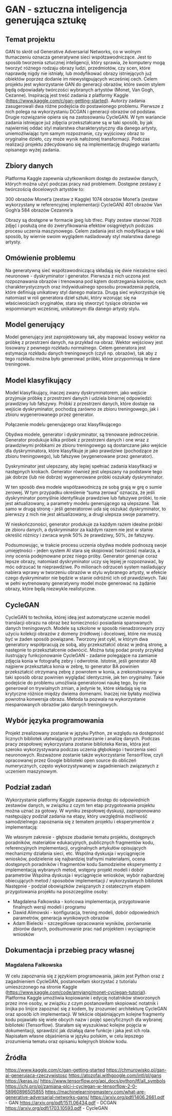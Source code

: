# GAN - sztuczna inteligencja generująca sztukę

## Temat projektu

GAN to skrót od Generative Adversarial Networks, co w wolnym tłumaczeniu oznacza generatywne sieci współzawodniczące. Jest to sposób tworzenia sztucznej inteligencji, który sprawia, że komputery mogą tworzyć różnego rodzaju obrazy ludzi, przedmiotów, czy scen, które naprawdę nigdy nie istniały, lub modyfikować obrazy istniejących już obiektów poprzez dodanie im niewystępujących wcześniej cech. Celem projektu jest wykorzystanie GAN do generacji obrazów, które swoim stylem będą odpowiadały twórczości wybranych artystów (Monet, Van Gogh, Cezanne). Inspiracją jest treść zadania z platformy Kaggle (https://www.kaggle.com/c/gan-getting-started). Autorzy zadania zasugerowali dwa różne podejścia do postawionego problemu. Pierwsze z nich polega na wykorzystaniu DCGAN i generacji obrazów od podstaw. Drugie rozwiązanie opiera się na zastosowaniu CycleGAN. W tym wariancie zadania istniejące już zdjęcia przekształcane są w taki sposób, by jak najwierniej oddać styl malarstwa charakterystyczny dla danego artysty, uniemożliwiając tym samym rozpoznanie, czy wyjściowy obraz to oryginalne dzieło, czy może wynik nałożonej transformacji. Podczas realizacji projektu zdecydowano się na implementację drugiego wariantu opisanego wyżej zadania.

## Zbiory danych

Platforma Kaggle zapewnia użytkownikom dostęp do zestawów danych, których można użyć podczas pracy nad problemem. Dostępne zestawy z twórczością docelowych artystów to:

300 obrazów Monet’a (zestaw z Kaggle)
1074 obrazów Monet’a (zestaw wykorzystany w referencyjnej implementacji CycleGAN)
401 obrazów Van Gogh’a
584 obrazów Cezanne’a

Obrazy są dostępne w formacie jpeg lub tfrec. Piąty zestaw stanowi 7028 zdjęć i posłużą one do zweryfikowania efektów osiągniętych podczas procesu uczenia maszynowego. Celem zadania jest ich modyfikacja w taki sposób, by wiernie swoim wyglądem naśladowały styl malarstwa danego artysty.

## Omówienie problemu

Na generatywną sieć współzawodniczącą składają się dwie niezależne sieci neuronowe - dyskryminator i generator. Pierwsza z nich uczona jest rozpoznawania obrazów i trenowana pod kątem dostrzegania kolorów, cech charakterystycznych oraz indywidualnego sposobu prowadzenia pędzla, które definiują unikatowy styl danego malarza. Drugą sieć wykorzystuje się natomiast w roli generatora dzieł sztuki, który wzorując się na właściwościach oryginałów, stara się stworzyć tysiące obrazów we wspomnianym wcześniej, unikatowym dla danego artysty stylu.

## Model generujący
Model generujący jest zaprojektowany tak, aby mapować losowy wektor na próbkę z przestrzeni danych, na przykład na obraz. Wektor wejściowy jest losowany z pewnego rozkładu normalnego. Celem generatora jest estymacja rozkładu danych treningowych (czyli np. obrazów), tak aby z tego rozkładu można było generować próbki, które przypominają te dane treningowe. 

## Model klasyfikujący

Model klasyfikujący, inaczej zwany dyskryminatorem, jako wejście przyjmuje próbkę z przestrzeni danych i udziela binarnej odpowiedzi: prawdziwy lub fałszywy. Próbki z przestrzeni danych, które dostaje na wejście dyskryminator, pochodzą zarówno ze zbioru treningowego, jak i zbioru wygenerowanego przez generator.

Połączenie modelu generującego oraz klasyfikującego 

Obydwa modele, generator i dyskryminator, są trenowane jednocześnie. Generator produkuje kilka próbek z przestrzeni danych i one wraz z prawdziwymi próbkami ze zbioru treningowego są dostarczane jako wejście dla dyskryminatora, które klasyfikuje je jako prawdziwe (pochodzące ze zbioru treningowego), lub fałszywe (wygenerowane przez generator). 

Dyskryminator jest ulepszany, aby lepiej spełniać zadania klasyfikacji w następnych krokach. Generator również jest ulepszany na podstawie tego jak dobrze (lub nie dobrze) wygenerowane próbki oszukały dyskryminator. 

W ten sposób dwa modele współzawodniczą ze sobą grają w grę o sumie zerowej. W tym przypadku określenie “suma zerowa” oznacza, że jeśli dyskryminator pomyślnie identyfikuje prawdziwe lub fałszywe próbki, to nie jest aktualizowany, a parametry modelu generującego są ulepszane. Tak samo w drugą stronę - jeśli generatorowi uda się oszukać dyskryminator, to pierwszy z nich nie jest aktualizowany, a drugi ulepsza swoje parametry.

W nieskończoności, generator produkuje za każdym razem idealne próbki ze zbioru danych, a dyskryminator za każdym razem nie jest w stanie określić różnicy i zwraca wynik 50% że prawdziwy, 50%, że fałszywy. 


Podsumowując, w trakcie procesu uczenia obydwa modele podnoszą swoje umiejętności - jeden system AI stara się skopiować twórczość malarza, a inny ocenia podejmowane przez niego próby. Generator generuje coraz lepsze obrazy, natomiast dyskryminator uczy się lepiej je rozpoznawać, by móc odrzucać te nieprawdziwe. Po milionach odrzuceń system naśladujący nabiera wprawy w tworzeniu obrazów w stylu wybranego artysty, w efekcie czego dyskryminator nie będzie w stanie odróżnić ich od prawdziwych. Taki w pełni wytrenowany generatywny model może generować na żądanie obrazy, które będą niezwykle realistyczne.

## CycleGAN

CycleGAN to technika, której ideą jest automatyczne uczenie modeli translacji obrazu na obraz bez konieczności posiadania sparowanych danych treningowych. Modele są szkolone w sposób nienadzorowany przy użyciu kolekcji obrazów z domeny źródłowej i docelowej, które nie muszą być w żaden sposób powiązane. Tworzony jest cykl, w którym dwa generatory współpracują ze sobą, aby przekształcić obraz w jedną stronę, a następnie to przekształcenie odwrócić. Można tutaj podać prosty przykład ilustrujący funkcjonowanie CycleGAN - zadanie polegające na zamianie zdjęcia konia w fotografię zebry i odwrotnie. Istotnie, jeśli generator AB najpierw przekształca konia w zebrę, to generator BA powinien przekształcić otrzymaną zebrę z powrotem w konia, a zrekonstruowany w taki sposób obraz powinien wyglądać identycznie, jak ten oryginalny. Takie podejście do problemu umożliwia generatorowi naukę tego, by nie generował on trywialnych zmian, a jedynie te, które składają się na krytyczne różnice między dwiema domenami. Inaczej nie byłaby możliwa powrotna konwersja obrazu. Metoda ta pozwala na wykorzystanie niesparowanych obrazów jako danych treningowych.

## Wybór języka programowania

Projekt zrealizowany zostanie w języku Python, ze względu na dostępność licznych bibliotek ułatwiających przetwarzanie i analizę danych. Podczas pracy zespołowej wykorzystana zostanie biblioteka Keras, która jest szeroko wykorzystywana podczas uczenia głębokiego i tworzenia sieci neuronowych. Rozważone zostanie także wykorzystanie TensorFlow, czyli opracowanej przez Google biblioteki open source do obliczeń numerycznych, często wykorzystywanej w zagadnieniach związanych z uczeniem maszynowym.

## Podział zadań

Wykorzystanie platformy Kaggle zapewnia dostęp do odpowiednich zestawów danych, w związku z czym ten etap przygotowania projektu można uznać za gotowy. W wyniku zespołowej dyskusji, zaproponowano następujący podział zadania na etapy, który uwzględnia możliwość samodzielnego zapoznania się z tematem projektu i eksperymentów z implementacją:

We własnym zakresie - głębsze zbadanie tematu projektu, dostępnych poradników, materiałów edukacyjnych, publicznych fragmentów kodu, referencyjnych implementacji, oryginalnych artykułów opisujących mechanizmy działania sieci, etc.
Wspólna dyskusja i wyciągnięcie wniosków, podzielenie się najbardziej trafnymi materiałami, ocena dostępnych poradników i fragmentów kodu
Samodzielne eksperymenty z implementacją wybranych metod, wstępny projekt modeli i dobór parametrów
Wspólna dyskusja i  wyciągnięcie wniosków, wybór najbardziej obiecujących metod / sposobów implementacji / wykorzystanych bibliotek
Następnie - podział obowiązków związanych z ostatecznym etapem przygotowania projektu na poszczególne osoby:
- Magdalena Falkowska - końcowa implementacja, przygotowanie finalnych wersji modeli i programu
- Dawid Alimowski - konfiguracja, trening modeli, dobór odpowiednich parametrów, generacja wynikowych obrazów
- Adam Bielecki - szczegółowe opracowanie wyników, porównanie zbiorów danych, podsumowanie prac nad projektem i wyciągnięcie wniosków

## Dokumentacja i przebieg pracy własnej

### Magdalena Falkowska

W celu zapoznania się z językiem programowania, jakim jest Python oraz z zagadnieniem CycleGAN, postanowiłam skorzystać z tutorialu umieszczonego na stronie Kaggle (https://www.kaggle.com/code/amyjang/monet-cyclegan-tutorial). Platforma Kaggle umożliwia kopiowanie i edycję notatników stworzonych przez inne osoby, w związku z czym postanowiłam skopiować notatnik i linijka po linijce zapoznać się z kodem, by zrozumieć architekturę CycleGAN oraz sposób ich implementacji. W tekście objaśniającym kolejne fragmenty kodu pojawiało się wiele obcych nazw i pojęć specyficznych dla wybranej biblioteki (Tensorflow). Starałam się wyszukiwać kolejne pojęcia w dokumentacji, sprawdzić jak działają dane funkcje i jaka jest ich rola. Napisałam własne objaśnienia w języku polskim, w celu lepszego zrozumienia tematu oraz opisaniu kolejnych bloków kodu. 

## Źródła

https://www.kaggle.com/c/gan-getting-started
https://chmurowisko.pl/gan-ai-generujaca-rzeczywistosc
https://atozofai.withgoogle.com/intl/pl/gans
https://keras.io/
https://www.tensorflow.org/api_docs/python/tf/all_symbols
https://ichi.pro/pl/zamiana-plci-i-cyclegan-w-tensorflow-2-0-58960896505855
https://machinelearningmastery.com/what-are-generative-adversarial-networks-gans/
https://arxiv.org/pdf/1406.2661.pdf - GAN
https://arxiv.org/pdf/1511.06434.pdf - DCGAN
https://arxiv.org/pdf/1703.10593.pdf - CycleGAN

